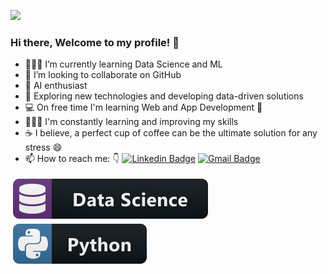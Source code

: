 <p>
  <img src="https://media.giphy.com/media/MeJgB3yMMwIaHmKD4z/giphy.gif" width="30%">


### Hi there, Welcome to my profile! 👋
-  👩🏼‍💻 I’m currently learning Data Science and ML
-  👯 I’m looking to collaborate on GitHub
- 🌱 AI enthusiast 
- 🤔 Exploring new technologies and developing data-driven solutions
- 💻 On free time I'm learning Web and App Development 📱
- 👩🏼‍🏫 I'm constantly learning and improving my skills
- ☕ I believe, a perfect cup of coffee can be the ultimate solution for any stress 😄
- 📫 How to reach me: 👇 
[![Linkedin Badge](https://img.shields.io/badge/-LinkedIn-blue?style=flat-square&logo=Linkedin&logoColor=white&link=https://www.linkedin.com/in/janeci-leoni-dewes-672975115/)](https://www.linkedin.com/in/janeci-leoni-dewes-672975115/) [![Gmail Badge](https://img.shields.io/badge/-janedewes22@gmail.com-FF1454?style=flat-square&logo=Gmail&logoColor=white&link=mailto:janedewes22@gmail.com)](mailto:janedewes22@gmail.com)

 <img src="https://raw.githubusercontent.com/8bithemant/8bithemant/master/svg/dev/misc/datascience.svg" alt="Twitter" style="vertical-align:top; margin:4px">
 <img src="https://raw.githubusercontent.com/8bithemant/8bithemant/master/svg/dev/languages/python.svg" alt="Twitter" style="vertical-align:top; margin:4px">
